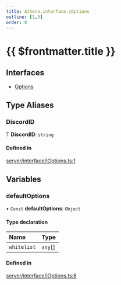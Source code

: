 ```yaml
---
title: Athena.interface.iOptions
outline: [1,3]
order: 0
---
```


# {{ $frontmatter.title }}


## Interfaces

- [Options](../interfaces/server_interface_iOptions_Options.md)

## Type Aliases

### DiscordID

Ƭ **DiscordID**: `string`

#### Defined in

[server/interface/iOptions.ts:1](https://github.com/Stuyk/altv-athena/blob/92069ee/src/core/server/interface/iOptions.ts#L1)

## Variables

### defaultOptions

• `Const` **defaultOptions**: `Object`

#### Type declaration

| Name | Type |
| :------ | :------ |
| `whitelist` | `any`[] |

#### Defined in

[server/interface/iOptions.ts:8](https://github.com/Stuyk/altv-athena/blob/92069ee/src/core/server/interface/iOptions.ts#L8)
